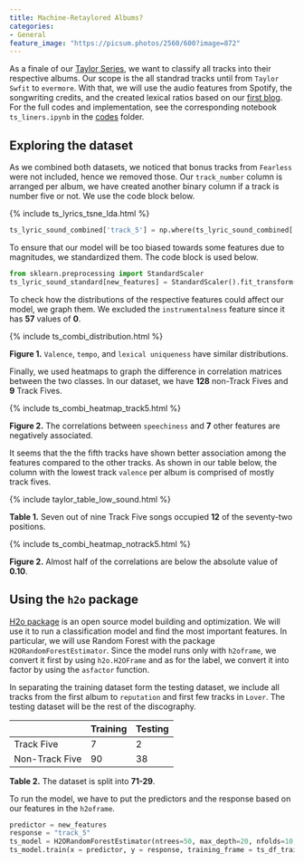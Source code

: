 ```yaml
---
title: Machine-Retaylored Albums?
categories:
- General
feature_image: "https://picsum.photos/2560/600?image=872"
---
```


As a finale of our [Taylor Series](https://mathworld.wolfram.com/TaylorSeries.html), we want to classify all tracks into their respective albums. Our scope is the all standrad tracks until from `Taylor Swfit` to `evermore`. With that, we will use the audio features from Spotify, the songwriting credits, and the created lexical ratios based on our [first blog](https://sonic-edgehog.github.io/general/2021/04/04/ts-blog-001/). For the full codes and implementation, see the corresponding notebook `ts_liners.ipynb` in the [codes](https://github.com/sonic-edgehog/sonic-edgehog.github.io/tree/main/codes) folder.

## Exploring the dataset

As we combined both datasets, we noticed that bonus tracks from `Fearless` were not included, hence we removed those. Our `track_number` column is arranged per album, we have created another binary column if a track is number five or not. We use the code block below.

{% include ts_lyrics_tsne_lda.html %}

```python
ts_lyric_sound_combined['track_5'] = np.where(ts_lyric_sound_combined['track_number'] == 5, 1, 0)
```

To ensure that our model will be too biased towards some features due to magnitudes, we standardized them. The code block is used below.

```python
from sklearn.preprocessing import StandardScaler
ts_lyric_sound_standard[new_features] = StandardScaler().fit_transform(ts_lyric_sound_standard[new_features])
```

To check how the distributions of the respective features could affect our model, we graph them. We excluded the `instrumentalness` feature since it has **57** values of **0**.


{% include ts_combi_distribution.html %}

**Figure 1.** `Valence`, `tempo`, and `lexical uniqueness` have similar distributions.

Finally, we used heatmaps to graph the difference in correlation matrices between the two classes. In our dataset, we have **128** non-Track Fives and **9** Track Fives.


{% include ts_combi_heatmap_track5.html %}

**Figure 2.** The correlations between `speechiness` and **7** other features are negatively associated.

It seems that the the fifth tracks have shown better association among the features compared to the other tracks. As shown in our table below, the column with the lowest track `valence` per album is comprised of mostly track fives.


{% include taylor_table_low_sound.html %}

**Table 1.** Seven out of nine Track Five songs occupied **12** of the seventy-two positions.


{% include ts_combi_heatmap_notrack5.html %}

**Figure 2.** Almost half of the correlations are below the absolute value of **0.10**.

## Using the `h2o` package

[H2o package](https://www.h2o.ai/) is an open source model building and optimization. We will use it to run a classification model and find the most important features. In particular, we will use Random Forest with the package `H2ORandomForestEstimator`. Since the model runs only with `h2oframe`, we convert it first by using `h2o.H2OFrame` and as for the label, we convert it into factor by using the `asfactor` function.

In separating the training dataset form the testing dataset, we include all tracks from the first album to `reputation` and first few tracks in `Lover`. The testing dataset will be the rest of the discography. 

|                	| Training 	| Testing 	|
|----------------	|----------	|---------	|
| Track Five     	| 7        	| 2       	|
| Non-Track Five 	| 90       	| 38      	|

**Table 2.**  The dataset is split into **71-29**.

To run the model, we have to put the predictors and the response based on our features in the `h2oframe`.

```python
predictor = new_features
response = "track_5"
ts_model = H2ORandomForestEstimator(ntrees=50, max_depth=20, nfolds=10,balance_classes = True,seed=42)
ts_model.train(x = predictor, y = response, training_frame = ts_df_train)
